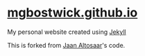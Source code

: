 # [mgbostwick.github.io](https://mgbostwick.github.io)

My personal website created using [Jekyll](https://jekyllrb.com)

This is forked from [Jaan Altosaar](https://github.com/altosaar/jaan.io)'s code.
